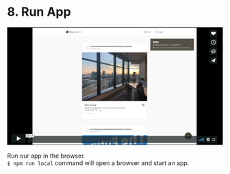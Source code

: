 # 8. Run App

[![Klaystagram Introduction Video](../../../bapp/tutorials/klaystagram/images/klaystagram-video-poster.png)](https://vimeo.com/327033594)

Run our app in the browser.\
`$ npm run local` command will open a browser and start an app.
